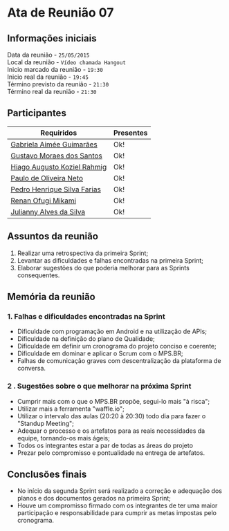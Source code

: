 Ata de Reunião 07
=================

Informações iniciais
--------------------
Data da reunião - `25/05/2015`  
Local da reunião - `Vídeo chamada Hangout`  
Inicio marcado da reunião - `19:30`  
Inicio real da reunião - `19:45`  
Término previsto da reunião - `21:30`  
Término real da reunião - `21:30`  

Participantes
-------------
Requiridos | Presentes
-----------|----------------
[Gabriela Aimée Guimarães](mailto:gabrielaimeeg@hotmail.com) | Ok!
[Gustavo Moraes dos Santos](mailto:gustavo_moraiss@hotmail.com) | Ok!
[Hiago Augusto Koziel Rahmig](mailto:hiagokoziel100@gmail.com) | Ok!
[Paulo de Oliveira Neto](mailto:pauloesgyn@gmail.com) | Ok!
[Pedro Henrique Silva Farias](mailto:pedrohenriquedrim@gmail.com) | Ok!
[Renan Ofugi Mikami](mailto:renangyn2010@hotmail.com) | Ok!
[Julianny Alves da Silva](mailto:julianny.alves@hotmail.com) | Ok!

Assuntos da reunião
-------------------
1. Realizar uma retrospectiva da primeira Sprint;
2. Levantar as dificuldades e falhas encontradas na primeira Sprint;
3. Elaborar sugestões do que poderia melhorar para as Sprints consequentes.

Memória da reunião
------------------

### 1. Falhas e dificuldades encontradas na Sprint

* Dificuldade com programação em Android e na utilização de APIs;
* Dificuldade na definição do plano de Qualidade;
* Dificuldade em definir um cronograma do projeto conciso e coerente;
* Dificuldade em dominar e aplicar o Scrum com o MPS.BR;
* Falhas de comunicação graves com descentralização da plataforma de conversa.

### 2 . Sugestões sobre o que melhorar na próxima Sprint

* Cumprir mais com o que o MPS.BR propõe, segui-lo mais "à risca";
* Utilizar mais a ferramenta "waffle.io";
* Utilizar o intervalo das aulas (20:20 à 20:30) todo dia para fazer o "Standup Meeting";
* Adequar o processo e os artefatos para as reais necessidades da equipe, tornando-os mais ágeis;
* Todos os integrantes estar a par de todas as áreas do projeto
* Prezar pelo compromisso e pontualidade na entrega de artefatos.

Conclusões finais
-----------------
* No início da segunda Sprint será realizado a correção e adequação dos planos e dos documentos gerados na primeira Sprint;
* Houve um compromisso firmado com os integrantes de ter uma maior participação e responsabilidade para cumprir as metas impostas pelo cronograma.
